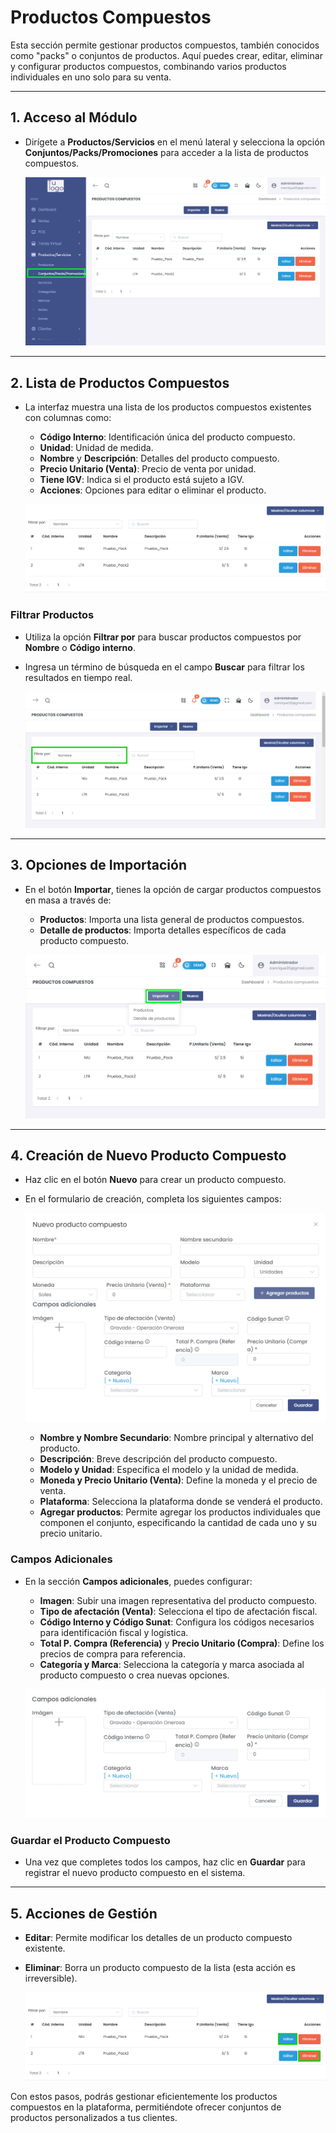 # Productos Compuestos

Esta sección permite gestionar productos compuestos, también conocidos como "packs" o conjuntos de productos. Aquí puedes crear, editar, eliminar y configurar productos compuestos, combinando varios productos individuales en uno solo para su venta.

---

## **1. Acceso al Módulo**  
- Dirígete a **Productos/Servicios** en el menú lateral y selecciona la opción **Conjuntos/Packs/Promociones** para acceder a la lista de productos compuestos.

   ![Productos Compuestos](img/productos_compuestos_menu.jpg)

---

## **2. Lista de Productos Compuestos**  
- La interfaz muestra una lista de los productos compuestos existentes con columnas como:
  - **Código Interno**: Identificación única del producto compuesto.
  - **Unidad**: Unidad de medida.
  - **Nombre** y **Descripción**: Detalles del producto compuesto.
  - **Precio Unitario (Venta)**: Precio de venta por unidad.
  - **Tiene IGV**: Indica si el producto está sujeto a IGV.
  - **Acciones**: Opciones para editar o eliminar el producto.

   ![Lista de Productos Compuestos](img/productos_compuestos_lista.jpg)

### Filtrar Productos
- Utiliza la opción **Filtrar por** para buscar productos compuestos por **Nombre** o **Código interno**.
- Ingresa un término de búsqueda en el campo **Buscar** para filtrar los resultados en tiempo real.

   ![Filtrar Productos](img/productos_compuestos_filtro.jpg)

---

## **3. Opciones de Importación**  
- En el botón **Importar**, tienes la opción de cargar productos compuestos en masa a través de:
  - **Productos**: Importa una lista general de productos compuestos.
  - **Detalle de productos**: Importa detalles específicos de cada producto compuesto.

   ![Opciones de Importación](img/productos_compuestos_importar.jpg)

---

## **4. Creación de Nuevo Producto Compuesto**  
- Haz clic en el botón **Nuevo** para crear un producto compuesto.
- En el formulario de creación, completa los siguientes campos:

   ![Nuevo Producto Compuesto](img/nuevo_producto_compuesto.jpg)

   - **Nombre y Nombre Secundario**: Nombre principal y alternativo del producto.
   - **Descripción**: Breve descripción del producto compuesto.
   - **Modelo y Unidad**: Especifica el modelo y la unidad de medida.
   - **Moneda y Precio Unitario (Venta)**: Define la moneda y el precio de venta.
   - **Plataforma**: Selecciona la plataforma donde se venderá el producto.
   - **Agregar productos**: Permite agregar los productos individuales que componen el conjunto, especificando la cantidad de cada uno y su precio unitario.

### Campos Adicionales  
- En la sección **Campos adicionales**, puedes configurar:
  - **Imagen**: Subir una imagen representativa del producto compuesto.
  - **Tipo de afectación (Venta)**: Selecciona el tipo de afectación fiscal.
  - **Código Interno y Código Sunat**: Configura los códigos necesarios para identificación fiscal y logística.
  - **Total P. Compra (Referencia)** y **Precio Unitario (Compra)**: Define los precios de compra para referencia.
  - **Categoría y Marca**: Selecciona la categoría y marca asociada al producto compuesto o crea nuevas opciones.

   ![Campos Adicionales](img/producto_compuesto_campos_adicionales.jpg)

### Guardar el Producto Compuesto  
- Una vez que completes todos los campos, haz clic en **Guardar** para registrar el nuevo producto compuesto en el sistema.

---

## **5. Acciones de Gestión**  
- **Editar**: Permite modificar los detalles de un producto compuesto existente.
- **Eliminar**: Borra un producto compuesto de la lista (esta acción es irreversible).

   ![Acciones de Gestión](img/productos_compuestos_acciones.jpg)

Con estos pasos, podrás gestionar eficientemente los productos compuestos en la plataforma, permitiéndote ofrecer conjuntos de productos personalizados a tus clientes.
